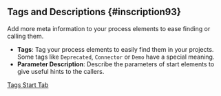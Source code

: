 ## Tags and Descriptions {#inscription93}

Add more meta information to your process elements to ease finding or calling them.

- __Tags__: Tag your process elements to easily find them in your projects. Some tags like `Deprecated`, `Connector` or `Demo` have a special meaning.
- __Parameter Description__: Describe the parameters of start elements to give useful hints to the callers.

<div class="short-links">
	<a href="${docBaseUrl}/designer-guide/process-modeling/process-elements/common-tabs.html?highlight=tags#tags"
		target="_blank" rel="noopener noreferrer">
		<i class="si si-book"></i> Tags
	</a>
  	<a href="${docBaseUrl}/designer-guide/process-modeling/process-elements/common-tabs.html#start-tab
		target="_blank" rel="noopener noreferrer">
		<i class="si si-book"></i> Start Tab
	</a>
</div>

